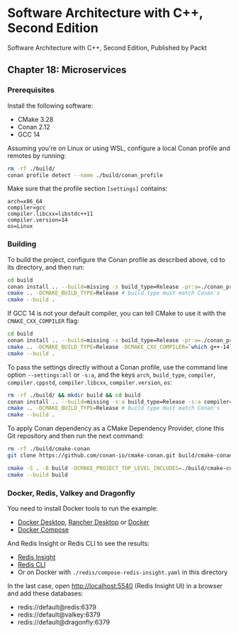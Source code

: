 # Software Architecture with C++, Second Edition

Software Architecture with C++, Second Edition, Published by Packt

## Chapter 18: Microservices

### Prerequisites

Install the following software:

- CMake 3.28
- Conan 2.12
- GCC 14

Assuming you're on Linux or using WSL, configure a local Conan profile and remotes by running:

```bash
rm -rf ./build/
conan profile detect --name ./build/conan_profile
```

Make sure that the profile section `[settings]` contains:

```text
arch=x86_64
compiler=gcc
compiler.libcxx=libstdc++11
compiler.version=14
os=Linux
```

### Building

To build the project, configure the Conan profile as described above, cd to its directory, and then run:

```bash
cd build
conan install .. --build=missing -s build_type=Release -pr:a=./conan_profile -of .
cmake .. -DCMAKE_BUILD_TYPE=Release # build type must match Conan's
cmake --build .
```

If GCC 14 is not your default compiler, you can tell CMake to use it with the `CMAKE_CXX_COMPILER` flag:

```bash
cd build
conan install .. --build=missing -s build_type=Release -pr:a=./conan_profile -of .
cmake .. -DCMAKE_BUILD_TYPE=Release -DCMAKE_CXX_COMPILER=`which g++-14` # build type must match Conan's
cmake --build .
```

To pass the settings directly without a Conan profile, use the command line option `--settings:all` or `-s:a`, and the keys `arch`, `build_type`, `compiler`, `compiler.cppstd`, `compiler.libcxx`, `compiler.version`, `os`:

```bash
rm -rf ./build/ && mkdir build && cd build
conan install .. --build=missing -s:a build_type=Release -s:a compiler=gcc -of .
cmake .. -DCMAKE_BUILD_TYPE=Release # build type must match Conan's
cmake --build .
```

To apply Conan dependency as a CMake Dependency Provider, clone this Git repository and then run the next command:

```bash
rm -rf ./build/cmake-conan
git clone https://github.com/conan-io/cmake-conan.git build/cmake-conan
```

```bash
cmake -S . -B build -DCMAKE_PROJECT_TOP_LEVEL_INCLUDES=./build/cmake-conan/conan_provider.cmake -DCMAKE_BUILD_TYPE=Release
cmake --build build
```

### Docker, Redis, Valkey and Dragonfly

You need to install Docker tools to run the example:

- [Docker Desktop](https://www.docker.com/products/docker-desktop/), [Rancher Desktop](https://rancherdesktop.io/) or [Docker](https://docs.docker.com/engine/install/)
- [Docker Compose](https://docs.docker.com/compose/)

And Redis Insight or Redis CLI to see the results:

- [Redis Insight](https://redis.io/insight/)
- [Redis CLI](https://redis.io/docs/latest/develop/tools/cli/)
- Or on Docker with `./redis/compose-redis-insight.yaml` in this directory

In the last case, open [http://localhost:5540](http://localhost:5540) (Redis Insight UI) in a browser and add these databases:

- redis://default@redis:6379
- redis://default@valkey:6379
- redis://default@dragonfly:6379
